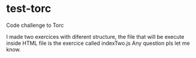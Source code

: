 # test-torc
Code challenge to Torc

I made two exercices with diferent structure, the file that will be execute inside HTML file is the exercice called indexTwo.js
Any question pls let me know.
